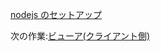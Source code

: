 [nodejs のセットアップ](/ja-JP/viewer/php.md ':include :type=markdown')

次の作業:[ビューア(クライアント側)](/ja-JP/viewer/3legged/ui)